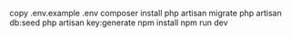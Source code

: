 copy .env.example .env
composer install
php artisan migrate
php artisan db:seed
php artisan key:generate
npm install
npm run dev
